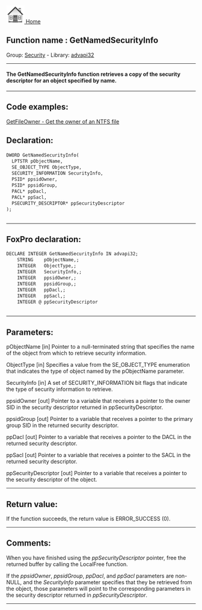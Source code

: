 [<img src="../../images/home.png"> Home ](https://github.com/VFPX/Win32API)  

## Function name : GetNamedSecurityInfo
Group: [Security](../../functions_group.md#Security)  -  Library: [advapi32](../../libraries.md#advapi32)  
***  


#### The GetNamedSecurityInfo function retrieves a copy of the security descriptor for an object specified by name.
***  


## Code examples:
[GetFileOwner - Get the owner of an NTFS file](../../samples/sample_433.md)  

## Declaration:
```foxpro  
DWORD GetNamedSecurityInfo(
  LPTSTR pObjectName,
  SE_OBJECT_TYPE ObjectType,
  SECURITY_INFORMATION SecurityInfo,
  PSID* ppsidOwner,
  PSID* ppsidGroup,
  PACL* ppDacl,
  PACL* ppSacl,
  PSECURITY_DESCRIPTOR* ppSecurityDescriptor
);
  
```  
***  


## FoxPro declaration:
```foxpro  
DECLARE INTEGER GetNamedSecurityInfo IN advapi32;
	STRING    pObjectName,;
	INTEGER   ObjectType,;
	INTEGER   SecurityInfo,;
	INTEGER   ppsidOwner,;
	INTEGER   ppsidGroup,;
	INTEGER   ppDacl,;
	INTEGER   ppSacl,;
	INTEGER @ ppSecurityDescriptor
  
```  
***  


## Parameters:
pObjectName 
[in] Pointer to a null-terminated string that specifies the name of the object from which to retrieve security information.

ObjectType 
[in] Specifies a value from the SE_OBJECT_TYPE enumeration that indicates the type of object named by the pObjectName parameter. 

SecurityInfo 
[in] A set of SECURITY_INFORMATION bit flags that indicate the type of security information to retrieve.

ppsidOwner 
[out] Pointer to a variable that receives a pointer to the owner SID in the security descriptor returned in ppSecurityDescriptor.

ppsidGroup 
[out] Pointer to a variable that receives a pointer to the primary group SID in the returned security descriptor.

ppDacl 
[out] Pointer to a variable that receives a pointer to the DACL in the returned security descriptor.

ppSacl 
[out] Pointer to a variable that receives a pointer to the SACL in the returned security descriptor.

ppSecurityDescriptor 
[out] Pointer to a variable that receives a pointer to the security descriptor of the object.  
***  


## Return value:
If the function succeeds, the return value is ERROR_SUCCESS (0).  
***  


## Comments:
When you have finished using the <Em>ppSecurityDescriptor</Em> pointer, free the returned buffer by calling the LocalFree function.   
  
If the <Em>ppsidOwner</Em>, <Em>ppsidGroup</Em>, <Em>ppDacl</Em>, and <Em>ppSacl</Em> parameters are non-NULL, and the <Em>SecurityInfo</Em> parameter specifies that they be retrieved from the object, those parameters will point to the corresponding parameters in the security descriptor returned in <Em>ppSecurityDescriptor</Em>.  
  
***  

